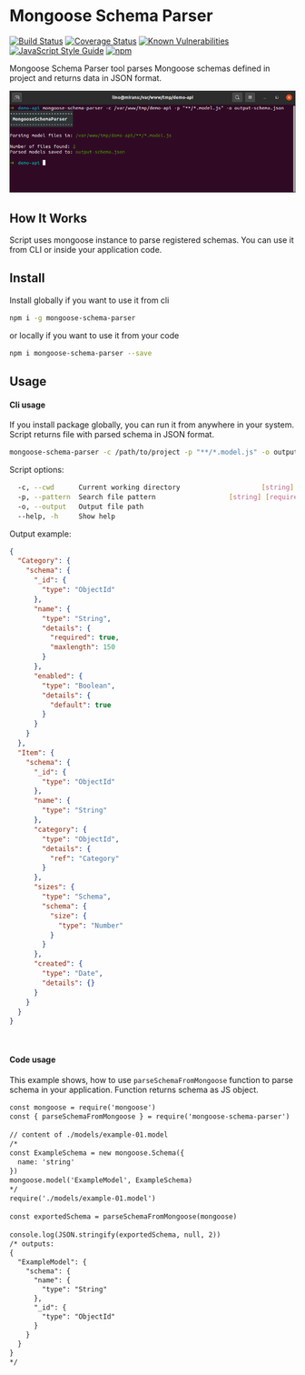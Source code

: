 # Mongoose Schema Parser

[![Build Status](https://travis-ci.org/medolino/mongoose-schema-parser.svg?branch=master)](https://travis-ci.org/medolino/mongoose-schema-parser)
[![Coverage Status](https://coveralls.io/repos/github/medolino/mongoose-schema-parser/badge.svg?branch=master)](https://coveralls.io/github/medolino/mongoose-schema-parser?branch=master)
[![Known Vulnerabilities](https://snyk.io/test/github/medolino/mongoose-schema-parser/badge.svg?targetFile=package.json)](https://snyk.io/test/github/medolino/mongoose-schema-parser?targetFile=package.json)
[![JavaScript Style Guide](https://img.shields.io/badge/code_style-standard-brightgreen.svg)](https://standardjs.com)
[![npm](https://img.shields.io/npm/v/mongoose-schema-parser.svg)](https://www.npmjs.com/package/mongoose-schema-parser)

Mongoose Schema Parser tool parses Mongoose schemas defined in project and returns data in JSON format.

<img src="https://raw.githubusercontent.com/medolino/mongoose-schema-parser/master/img/cli-example-2.png" alt="Cli usage example" width="l939" height="auto" />

## How It Works

Script uses mongoose instance to parse registered schemas.
You can use it from CLI or inside your application code.

## Install

Install globally if you want to use it from cli

```bash
npm i -g mongoose-schema-parser
```

or locally if you want to use it from your code

```bash
npm i mongoose-schema-parser --save
```

## Usage

#### Cli usage

If you install package globally, you can run it from anywhere in your system.
Script returns file with parsed schema in JSON format.

```bash
mongoose-schema-parser -c /path/to/project -p "**/*.model.js" -o output-schema.json
```

Script options:

```bash
  -c, --cwd      Current working directory                    [string] [default: "/your/project/dir"]
  -p, --pattern  Search file pattern                  [string] [required] [default: "**/*.model.js"]
  -o, --output   Output file path                                                [string] [required]
  --help, -h     Show help                                                                 [boolean]
```

Output example:
```JSON
{
  "Category": {
    "schema": {
      "_id": {
        "type": "ObjectId"
      },
      "name": {
        "type": "String",
        "details": {
          "required": true,
          "maxlength": 150
        }
      },
      "enabled": {
        "type": "Boolean",
        "details": {
          "default": true
        }
      }
    }
  },
  "Item": {
    "schema": {
      "_id": {
        "type": "ObjectId"
      },
      "name": {
        "type": "String"
      },
      "category": {
        "type": "ObjectId",
        "details": {
          "ref": "Category"
        }
      },
      "sizes": {
        "type": "Schema",
        "schema": {
          "size": {
            "type": "Number"
          }
        }
      },
      "created": {
        "type": "Date",
        "details": {}
      }
    }
  }
}

```
<br>

#### Code usage

This example shows, how to use ```parseSchemaFromMongoose``` function to parse schema in your application. Function returns schema as JS object.

```JS
const mongoose = require('mongoose')
const { parseSchemaFromMongoose } = require('mongoose-schema-parser')

// content of ./models/example-01.model
/* 
const ExampleSchema = new mongoose.Schema({
  name: 'string'
})
mongoose.model('ExampleModel', ExampleSchema)
*/
require('./models/example-01.model')

const exportedSchema = parseSchemaFromMongoose(mongoose)

console.log(JSON.stringify(exportedSchema, null, 2))
/* outputs:
{
  "ExampleModel": {
    "schema": {
      "name": {
        "type": "String"
      },
      "_id": {
        "type": "ObjectId"
      }
    }
  }
}
*/
```
